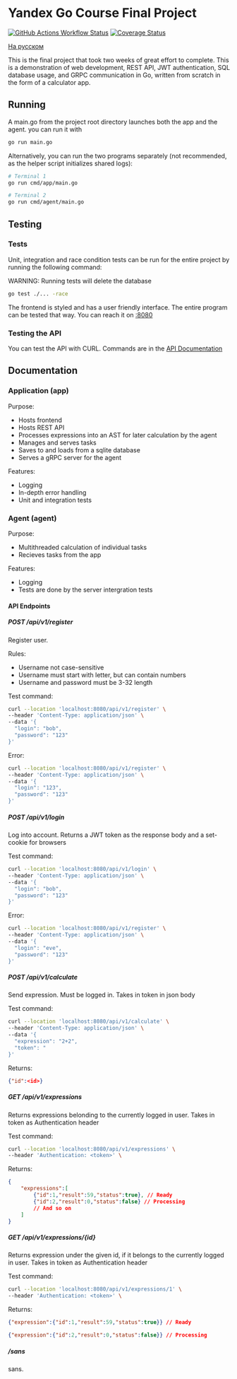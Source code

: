 # Yandex Go Course Final Project

[![GitHub Actions Workflow Status](https://img.shields.io/github/actions/workflow/status/Leo-MathGuy/YandexLMS_Final/go.yml?label=tests)](https://github.com/Leo-MathGuy/YandexLMS_Final/actions/workflows/go.yml)
[![Coverage Status](https://coveralls.io/repos/github/Leo-MathGuy/YandexLMS_Final/badge.svg?branch=main)](https://coveralls.io/github/Leo-MathGuy/YandexLMS_Final?branch=main)

[На русском](README_ru.md)

This is the final project that took two weeks of great effort to complete.
This is a demonstration of web development, REST API, JWT authentication, SQL database usage, and GRPC communication in Go,
written from scratch in the form of a calculator app.

## Running

A main.go from the project root directory launches both the app and the agent. you can run it with

```bash
go run main.go
```

Alternatively, you can run the two programs separately (not recommended, as the helper script initializes shared logs):

```bash
# Terminal 1
go run cmd/app/main.go

# Terminal 2
go run cmd/agent/main.go
```

## Testing

### Tests

Unit, integration and race condition tests can be run for the entire project by running the following command:

WARNING: Running tests will delete the database

```bash
go test ./... -race
```

The frontend is styled and has a user friendly interface. The entire program can be tested that way. You can reach it on [:8080](localhost:8080)

### Testing the API

You can test the API with CURL. Commands are in the [API Documentation](#api-endpoints)

## Documentation

### Application (app)

Purpose:

* Hosts frontend
* Hosts REST API
* Processes expressions into an AST for later calculation by the agent
* Manages and serves tasks
* Saves to and loads from a sqlite database
* Serves a gRPC server for the agent

Features:

* Logging
* In-depth error handling
* Unit and integration tests

### Agent (agent)

Purpose:

* Multithreaded calculation of individual tasks
* Recieves tasks from the app

Features:

* Logging
* Tests are done by the server intergration tests

#### API Endpoints

##### POST /api/v1/register

Register user.

Rules:

* Username not case-sensitive
* Username must start with letter, but can contain numbers
* Username and password must be 3-32 length

Test command:

```bash
curl --location 'localhost:8080/api/v1/register' \
--header 'Content-Type: application/json' \
--data '{
  "login": "bob",
  "password": "123"
}'
```

Error:

```bash
curl --location 'localhost:8080/api/v1/register' \
--header 'Content-Type: application/json' \
--data '{
  "login": "123",
  "password": "123"
}'
```

##### POST /api/v1/login

Log into account. Returns a JWT token as the response body and a set-cookie for browsers

Test command:

```bash
curl --location 'localhost:8080/api/v1/login' \
--header 'Content-Type: application/json' \
--data '{
  "login": "bob",
  "password": "123"
}'
```

Error:

```bash
curl --location 'localhost:8080/api/v1/register' \
--header 'Content-Type: application/json' \
--data '{
  "login": "eve",
  "password": "123"
}'
```

##### POST /api/v1/calculate

Send expression. Must be logged in. Takes in token in json body

Test command:

```bash
curl --location 'localhost:8080/api/v1/calculate' \
--header 'Content-Type: application/json' \
--data '{
  "expression": "2+2",
  "token": "
}'
```

Returns:

```json
{"id":<id>}
```

##### GET /api/v1/expressions

Returns expressions belonding to the currently logged in user. Takes in token as Authentication header

Test command:

```bash
curl --location 'localhost:8080/api/v1/expressions' \
--header 'Authentication: <token>' \
```

Returns:

```json
{
    "expressions":[
        {"id":1,"result":59,"status":true}, // Ready
        {"id":2,"result":0,"status":false} // Processing
        // And so on
    ]
}
```

##### GET /api/v1/expressions/{id}

Returns expression under the given id, if it belongs to the currently logged in user. Takes in token as Authentication header

Test command:

```bash
curl --location 'localhost:8080/api/v1/expressions/1' \
--header 'Authentication: <token>' \
```

Returns:

```json
{"expression":{"id":1,"result":59,"status":true}} // Ready
```

```json
{"expression":{"id":2,"result":0,"status":false}} // Processing
```

##### /sans

sans.
